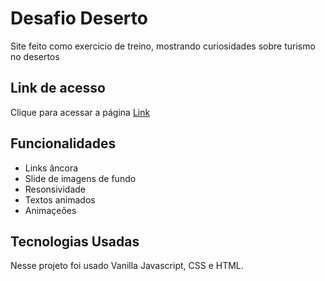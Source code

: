 # Desafio Deserto
 
Site feito como exercicio de treino, mostrando curiosidades sobre turismo no desertos

## Link de acesso

Clique para acessar a página [Link](https://inocencio5117.github.io/Desafio-deserto/)

## Funcionalidades

* Links âncora
* Slide de imagens de fundo
* Resonsividade
* Textos animados
* Animaçeões

## Tecnologias Usadas

Nesse projeto foi usado Vanilla Javascript, CSS e HTML.
